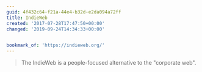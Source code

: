 ```yaml
---
guid: 4f432c64-f21a-44e4-b32d-e2da094a72ff
title: IndieWeb
created: '2017-07-28T17:47:50+00:00'
changed: '2019-09-24T14:34:33+00:00'


bookmark_of: 'https://indieweb.org/'
---
```



<blockquote>The IndieWeb is a people-focused alternative to the "corporate web".</blockquote>

